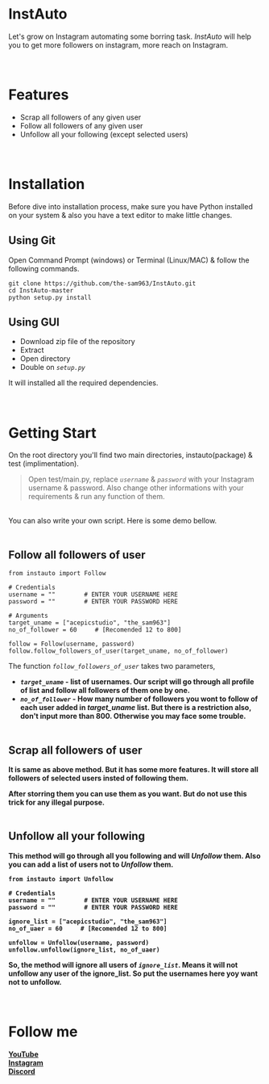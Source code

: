 # InstAuto

Let's grow on Instagram automating some borring task. _InstAuto_ will help you to get more followers on instagram, more reach on Instagram.
<br><br><br>


# Features
- Scrap all followers of any given user
- Follow all followers of any given user
- Unfollow all your following (except selected users)
<br><br><br>


# Installation
Before dive into installation process, make sure you have Python installed on your system & also you have a text editor to make little changes.

## Using Git
Open Command Prompt (windows) or Terminal (Linux/MAC) & follow the following commands.

    git clone https://github.com/the-sam963/InstAuto.git
    cd InstAuto-master
    python setup.py install


## Using GUI
- Download zip file of the repository
- Extract
- Open directory
- Double on _`setup.py`_

It will installed all the required dependencies.
<br><br><br>


# Getting Start
<p>On the root directory you'll find two main directories, instauto(package) & test (implimentation).</p>

>Open test/main.py, replace _`username`_ & _`password`_ with your Instagram username & password. Also change other informations with your requirements & run any function of them.

<br>
You can also write your own script. Here is some demo bellow. 
<br><br>

## Follow all followers of user
    from instauto import Follow
    
    # Credentials
    username = ""        # ENTER YOUR USERNAME HERE
    password = ""        # ENTER YOUR PASSWORD HERE

    # Arguments
    target_uname = ["acepicstudio", "the_sam963"]
    no_of_follower = 60     # [Recomended 12 to 800]

    follow = Follow(username, password)
    follow.follow_followers_of_user(target_uname, no_of_follower)

The function _`follow_followers_of_user`_ takes two parameters,
- <b>_`target_uname`_<b> - list of usernames. Our script will go through all profile of list and follow all followers of them one by one.
-  <b>_`no_of_follower`_<b> - How many number of followers you wont to follow of each user added in _target_uname_ list. But there is a restriction also, don't input more than 800. Otherwise you may face some trouble.
<br><br>

## Scrap all followers of user
It is same as above method. But it has some more features. It will store all followers of selected users insted of following them.

After storring them you can use them as you want. But do not use this trick for any illegal purpose.
<br><br>

## Unfollow all your following
This method will go through all you following and will _Unfollow_ them. Also you can add a list of users not to _Unfollow_ them.

    from instauto import Unfollow

    # Credentials
    username = ""        # ENTER YOUR USERNAME HERE
    password = ""        # ENTER YOUR PASSWORD HERE

    ignore_list = ["acepicstudio", "the_sam963"]
    no_of_uaer = 60     # [Recomended 12 to 800]

    unfollow = Unfollow(username, password)
    unfollow.unfollow(ignore_list, no_of_uaer)

So, the method will ignore all users of _`ignore_list`_. Means it will not unfollow any user of the ignore_list. So put the usernames here yoy want not to unfollow.
<br><br><br>



# Follow me
[YouTube](https://www.youtube.com/@acepicstudio) <br>
[Instagram](https://www.instagram.com/acepicstudio/) <br>
[Discord](https://discord.gg/We68tgsx2f) <br>

